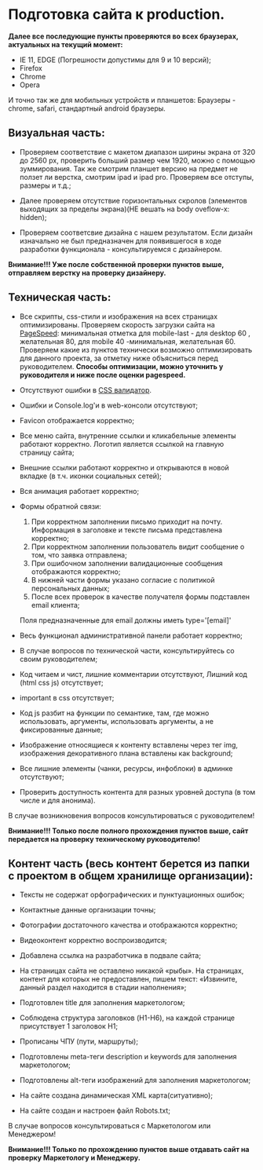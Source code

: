 # Подготовка сайта к production.

**Далее все последующие пункты проверяются во всех браузерах, актуальных на текущий момент:**

* IE 11, EDGE (Погрешности допустимы для 9 и 10 версий);
* Firefox
* Chrome
* Opera

И точно так же для мобильных устройств и планшетов:
Браузеры - chrome, safari, стандартный android браузеры.

## Визуальная часть:

* Проверяем соответствие с макетом диапазон ширины экрана от 320 до 2560 px, проверить больший размер чем 1920, можно с помощью зуммирования. Так же смотрим планшет версию на предмет не ползет ли верстка, смотрим ipad и ipad pro. Проверяем все отступы, размеры и т.д.;

* Далее проверяем отсутствие горизонтальных скролов (элементов выходящих за пределы экрана)(НЕ вешать на body oveflow-x: hidden);

* Проверяем соответсвие дизайна с нашем результатом. 
	Если дизайн изначально не был предназначен для появившегося в ходе разработки функционала - консультируемся с дизайнером.

**Внимание!!! Уже после собственной проверки пунктов выше, отправляем верстку на проверку дизайнеру.**

## Техническая часть:

* Все скрипты, css-стили и изображения на всех страницах оптимизированы. Проверяем скорость загрузки сайта на [PageSpeed](http://www.dropwizard.io/1.0.2/docs/): минимальная отметка для mobile-last - для desktop 60 , желательная 80, для mobile 40 -минимальная, желательная 60. Проверяем какие из пунктов технически возможно оптимизировать для данного проекта, за отметку ниже объясниться перед руководителем.
**Способы оптимизации, можно уточнить у руководителя и ниже после оценки pagespeed.**

* Отсутствуют ошибки в [CSS валидатор](http://jigsaw.w3.org/css-validator/).

* Ошибки и Console.log'и в web-консоли отсутствуют;

* Favicon отображается корректно;

* Все меню сайта, внутренние ссылки и кликабельные элементы работают корректно. Логотип является ссылкой на главную страницу сайта;

* Внешние ссылки работают корректно и открываются в новой вкладке (в т.ч. иконки социальных сетей);

* Вся анимация работает корректно;

* Формы обратной связи:
	1. При корректном заполнении письмо приходит на почту. Информация в заголовке и тексте письма представлена корректно;
	2. При корректном заполнении пользователь видит сообщение о том, что заявка отправлена;
	3. При ошибочном заполнении валидационные сообщения отображаются корректно;
	4. В нижней части формы указано согласие с политикой персональных данных;
	5. После всех проверок в качестве получателя формы подставлен email клиента;
	
	Поля предназначенные для email должны иметь type='[email]'

* Весь функционал административной панели работает корректно;

* В случае вопросов по технической части, консультируйтесь со своим руководителем;

* Код читаем и чист, лишние комментарии отсутствуют, Лишний код (html css js) отсутствует;

* important в css отсутствует;

* Код js разбит на функции по семантике, там, где можно использовать, аргументы, использовать аргументы, а не фиксированные данные;

* Изображение относящиеся к контенту вставлены через тег img, изображения декоративного плана вставлены как background;

* Все лишние элементы (чанки, ресурсы, инфоблоки) в админке отсутствуют;

* Проверить доступность контента для разных уровней доступа (в том числе и для анонима).

В случае возникновения вопросов консультироваться с руководителем!

**Внимание!!! Только после полного прохождения пунктов выше, сайт передается на проверку техническому руководителю!**

## Контент часть (весь контент берется из папки с проектом в общем хранилище организации):

* Тексты не содержат орфографических и пунктуационных ошибок;

* Контактные данные организации точны;

* Фотографии достаточного качества и отображаются корректно;

* Видеоконтент корректно воспроизводится;

* Добавлена ссылка на разработчика в подвале сайта;

* На страницах сайта не оставлено никакой «рыбы». На страницах, контент для которых не предоставлен, пишем текст: «Извините, данный раздел находится в стадии наполнения»;

* Подготовлен title для заполнения маркетологом;

* Соблюдена структура заголовков (H1-H6), на каждой странице присутствует 1 заголовок H1;

* Прописаны ЧПУ (пути, маршруты);

* Подготовлены meta-теги description и keywords для заполнения маркетологом;

* Подготовлены alt-теги изображений для заполнения маркетологом;

* На сайте создана динамическая XML карта(ситуативно);

* На сайте создан и настроен файл Robots.txt;

В случае вопросов консультироваться с Маркетологом или Менеджером!

**Внимание!!! Только по прохождению пунктов выше отдавать сайт на проверку Маркетологу и Менеджеру.**



























